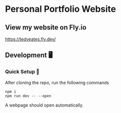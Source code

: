 # Personal Portfolio Website
## View my website on Fly.io
https://tedyeates.fly.dev/
## Development 🖥️
### Quick Setup 🚀
After cloning the repo, run the following commands
```
npm i
npm run dev -- --open
```

A webpage should open automatically.
